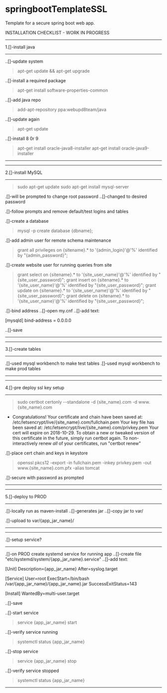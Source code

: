 # springbootTemplateSSL
Template for a secure spring boot web app.

INSTALLATION CHECKLIST - WORK IN PROGRESS

**********************************************
1.[]-install java
**********************************************
..[]-update system
>apt-get update && apt-get upgrade

..[]-install a required package
>apt-get install software-properties-common

..[]-add java repo
>add-apt-repository ppa:webupd8team/java

..[]-update again
>apt-get update

..[]-install 8 0r 9
>apt-get install oracle-java8-installer
>apt-get install oracle-java9-installer
****************************************************












**************************************************
2.[]-install MySQL
**************************************************
>sudo apt-get update
>sudo apt-get install mysql-server

.[]-will be prompted to change root password
..[]-changed to desired password

.[]-follow prompts and remove default/test logins and tables

.[]-create a database
>mysql -p
>create database {dbname};

.[]-add admin user for remote schema maintenance
>grant all privileges on {sitename}.* to '{admin_login}'@'%' identified by "{admin_password}"; 

.[]-create website user for running queries from site
>grant select on {sitename}.* to '{site_user_name}'@'%' identified by "{site_user_password}"; 
>grant insert on {sitename}.* to '{site_user_name}'@'%' identified by "{site_user_password}"; 
>grant update on {sitename}.* to '{site_user_name}'@'%' identified by "{site_user_password}"; 
>grant delete on {sitename}.* to '{site_user_name}'@'%' identified by "{site_user_password}"; 

.[]-bind address
..[]-open my.cnf
..[]-add text:

[mysqld]
bind-address    = 0.0.0.0

..[]-save

*************************************************












*************************************************
3.[]-create tables
*************************************************
.[]-used mysql workbench to make test tables
.[]-used mysql workbench to make prod tables
************************************************










************************************************
4.[]-pre deploy ssl key setup
***********************************************
>sudo certbot certonly --standalone -d {site_name}.com -d www.{site_name}.com
- Congratulations! Your certificate and chain have been saved at:
   /etc/letsencrypt/live/{site_name}.com/fullchain.pem
   Your key file has been saved at:
   /etc/letsencrypt/live/{site_name}.com/privkey.pem
   Your cert will expire on 2018-10-29. To obtain a new or tweaked
   version of this certificate in the future, simply run certbot
   again. To non-interactively renew *all* of your certificates, run
   "certbot renew"
   
.[]-place cert chain and keys in keystore
>openssl pkcs12 -export -in fullchain.pem -inkey privkey.pem -out www.{site_name}.com.pfx -alias tomcat

.[]-secure with password as prompted
***********************************************










************************************************
5.[]-deploy to PROD
***********************************************
.[]-locally run as maven-install
..[]-generates jar
..[]-copy jar to var/

.[]-upload to var/{app_jar_name}/
***********************************************










**************************************************
.[]-setup service?
************************************************
.[]-on PROD create systemd service for running app
..[]-create file "etc/systemd/system/{app_jar_name}.service"
..[]-add text:

[Unit]
Description={app_jar_name}
After=syslog.target

[Service]
User=root
ExecStart=/bin/bash /var/{app_jar_name}/{app_jar_name}.jar
SuccessExitStatus=143

[Install]
WantedBy=multi-user.target

..[]-save

..[]-start service
>service {app_jar_name} start

..[]-verify service running
>systemctl status {app_jar_name}

..[]-stop service 
>service {app_jar_name} stop

..[]-verify service stopped
>systemctl status {app_jar_name}
************************************************
